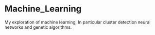 # Machine_Learning
My exploration of machine learning, In  particular cluster detection neural networks and genetic algorithms.
